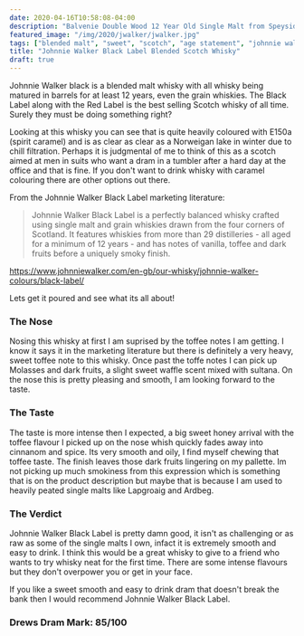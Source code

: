 ```yaml
---
date: 2020-04-16T10:58:08-04:00
description: "Balvenie Double Wood 12 Year Old Single Malt from Speyside"
featured_image: "/img/2020/jwalker/jwalker.jpg"
tags: ["blended malt", "sweet", "scotch", "age statement", "johnnie walker", "twelve years old"]
title: "Johnnie Walker Black Label Blended Scotch Whisky"
draft: true
---
```


Johnnie Walker black is a blended malt whisky with all whisky being matured in barrels for at least 12 years, even the grain whiskies.  The Black Label along with the Red Label is the best selling Scotch whisky of all time. Surely they must be doing something right?  

Looking at this whisky you can see that is quite heavily coloured with E150a (spirit caramel) and is as clear as clear as a Norweigan lake in winter due to chill filtration.  Perhaps it is judgmental of me to think of this as a scotch aimed at men in suits who want a dram in a tumbler after a hard day at the office and that is fine.  If you don't want to drink whisky with caramel colouring there are other options out there.

From the Johnnie Walker Black Label marketing literature:

> Johnnie Walker Black Label is a perfectly balanced whisky crafted using single malt and grain whiskies drawn from the four corners of Scotland. It features whiskies from more than 29 distilleries - all aged for a minimum of 12 years - and has notes of vanilla, toffee and dark fruits before a uniquely smoky finish. 

https://www.johnniewalker.com/en-gb/our-whisky/johnnie-walker-colours/black-label/

Lets get it poured and see what its all about!

### The Nose
Nosing this whisky at first I am suprised by the toffee notes I am getting.  I know it says it in the marketing literature but there is definitely a very heavy, sweet toffee note to this whisky.  Once past the toffe notes I can pick up Molasses and dark fruits, a slight sweet waffle scent mixed with sultana.  On the nose this is pretty pleasing and smooth, I am looking forward to the taste.

### The Taste

The taste is more intense then I expected, a big sweet honey arrival with the toffee flavour I picked up on the nose whish quickly fades away into cinnanom and spice.  Its very smooth and oily, I find myself chewing that toffee taste.  The finish leaves those dark fruits lingering on my pallette.  Im not picking up much smokiness from this expression which is something that is on the product description but maybe that is because I am used to heavily peated single malts like Lapgroaig and Ardbeg.

### The Verdict

Johnnie Walker Black Label is pretty damn good, it isn't as challenging or as raw as some of the single malts I own, infact it is extremely smooth and easy to drink.  I think this would be a great whisky to give to a friend who wants to try whisky neat for the first time.  There are some intense flavours but they don't overpower you or get in your face.  

If you like a sweet smooth and easy to drink dram that doesn't break the bank then I would recommend Johnnie Walker Black Label.

### Drews Dram Mark: 85/100
